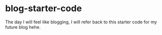 # blog-starter-code
The day I will feel like blogging, I will refer back to this starter code for my future blog hehe.
